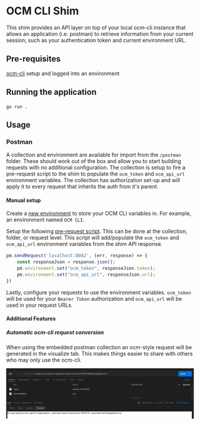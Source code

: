 # OCM CLI Shim
This shim provides an API layer on top of your local ocm-cli instance that allows an application (i.e. postman) to retrieve information from your current session; such as your authentication token and current environment URL.

## Pre-requisites
[ocm-cli](https://github.com/openshift-online/ocm-cli) setup and logged into an environment

## Running the application

```
go run .
```

## Usage
### Postman

A collection and environment are available for import from the `/postman` folder. These should work out of the box and allow you to start building requests with no additional configuration. The collection is setup to fire a pre-request script to the shim to populate the `ocm_token` and `ocm_api_url` environment variables. The collection has authorization set-up and will apply it to every request that inherits the auth from it's parent.

#### Manual setup
Create a [new environment](https://learning.postman.com/docs/sending-requests/managing-environments/#creating-environments) to store your OCM CLI variables in. For example, an environment named `OCM CLI`.

Setup the following [pre-request script](https://learning.postman.com/docs/writing-scripts/pre-request-scripts/#scripting-before-your-request-runs). This can be done at the collection, folder, or request level. This script will add/populate the `ocm_token` and `ocm_api_url` environment variables from the shim API response.

```javascript
pm.sendRequest('localhost:8082', (err, response) => {
    const responseJson = response.json();
    pm.environment.set("ocm_token", responseJson.token);
    pm.environment.set("ocm_api_url", responseJson.url);
})
```

Lastly, configure your requests to use the environment variables. `ocm_token` will be used for your `Bearer Token` authorization and `ocm_api_url` will be used in your request URLs.

#### Additional Features
##### Automatic ocm-cli request conversion
When using the embedded postman collection an ocm-style request will be generated in the visualize tab. This makes things easier to share with others who may only use the ocm-cli.

![postman visualize screenshot](./images/ocm-cli-visualize.png)